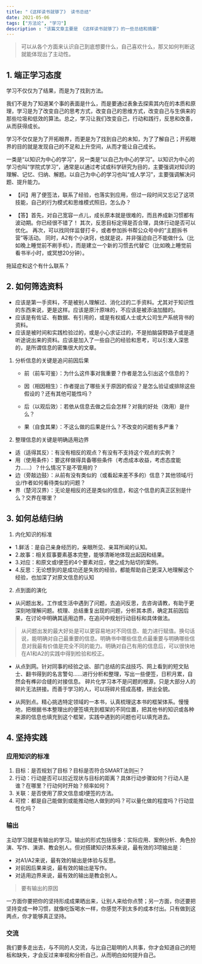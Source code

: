 ```yaml
---
title: "《这样读书就够了》 读书总结"
date: 2021-05-06
tags: ["方法论", "学习"]
description : "该篇文章主要是 《这样读书就够了》的一些总结和摘要"
---
```


> 可以从各个方面来认识自己到底想要什么，自己喜欢什么，那又如何判断这就能体现出了主动性。

## 1. 端正学习态度
学习不仅仅为了结果，而是为了找到方法。

我们不是为了知道某个事的表面是什么，而是要通过表象去探索其内在的本质和原理，学习是为了改变自己的思考方式，改变自己的思维方式，改变自己与生俱来的那些垃圾和低效的算法。总之，学习让我们改变自己，行动和践行，反思和改善，从而获得成长。

学习不仅仅是为了开拓眼界，而更是为了找到自己的未知，为了了解自己；开拓眼界的目的就是发现自己的不足和上升空间，从而才能让自己成长。



一类是“以知识为中心的学习”，另一类是“以自己为中心的学习”。以知识为中心的学习也叫“学院式学习”，通常是以通过考试或科学研究为目的，主要强调对知识的理解、记忆、归纳、解题。以自己为中心的学习也叫“成人学习”，主要强调解决问题、提升能力。



- 【问】用了便签法，联系了经验，也落实到应用，但过一段时间又忘记了这项技能，自己的行为模式和思维模式照旧，怎么办？

- 【答】首先，对自己宽容一点儿，成长原本就是很难的，而且养成新习惯都有波动期。你已经很不错了！
  其次，反思目标定得是否合理，具体行动是否可以优化。
  再次，可以找同伴监督打卡，或者参加拆书帮公众号中的“主题拆书营”等活动。
  同时，A2有个小诀窍，也就是说，并非强迫自己不能做什么（比如晚上睡觉前不刷手机），而是建立一个新的习惯去代替它（比如晚上睡觉前看书半小时，或冥想20分钟）。

  

拖延症和这个有什么联系？



## 2. 如何筛选资料

- 应该是第一手资料，不是被别人理解过、消化过的二手资料。尤其对于知识性的东西来说，更是这样。应该是原汁原味的，不应该是被添油加醋的。
- 应该是有佐证、有数据、有引用的，或是有权威人士或大公司生产系统背书的资料。
- 应该是被时间和实践检验过的，或是小心求证过的，不是拍脑袋野路子或是道听途说出来的资料。应该是加入了一些自己的经验和思考，可以引发人深思的，是所谓信息的密集很大的文章。

1. 分析信息的关键是追问前因后果

   - 前（前车可鉴）：为什么这件事对我重要？作者是怎么引出这个信息的？	

   - 因（相因相生）：作者提出了哪些关于原因的假设？是怎么验证或排除这些假设的？还有其他可能性吗？

   - 后（以观后效）：若依从信息去做之后会怎样？对我的好处（效用）是什么？

   - 果（自食其果）：不这么做的后果是什么？不改变的问题有多严重？

     

2. 整理信息的关键是明确适用边界
- 适（适得其反）：有没有相反的观点？有没有不支持这个观点的实例？
- 用（使用条件）：要这样做得具备哪些条件（考虑成本收益，考虑态度能力……）？什么情况下是不管用的？
- 边（旁敲边鼓）：从前有没有类似的（或看起来差不多的）信息？其他领域/行业/作者如何看待类似的问题？
- 界（楚河汉界）：无论是相反的还是类似的信息，和这个信息的真正区别是什么？交界在哪里？


## 3. 如何总结归纳

1. 内化知识的标准

- 1.鲜活：是自己亲身经历的，亲眼所见、亲耳所闻的认知。
- 2.故事：相关叙事要素基本完整，能够清晰地体现出起因和结果。
- 3.对应：和原文或I便签的4个要素对应，使之成为贴切的案例。
- 4.反思：无论想到的是成功还是失败的经验，都能帮助自己更深入地理解这个经验，也加深了对原文信息的认知



2. 点到面的演化

- 从问题出发。工作或生活中遇到了问题，去追问反思，去咨询请教，有助于更深刻地理解问题。梳理、总结重复出现的问题，分析其本质，确定其前因后果，在讨论中明确其适用边界，在追问中规划行动目标和具体做法。

> 从问题出发的最大好处是可以更容易地对不同信息、能力进行赋值。换句话说，能明确对自己最重要的信息。明确书中哪些信息点最重要与明确哪些信息对我最有价值是完全不同的能力。明确对自己有用的信息后，可以很快地在A1和A2的实践中得到检验和校正。

- 从点到网。针对同事的经验之谈、部门总结的实战技巧、网上看到的短文贴士、翻书得到的名言警句……进行分析和整理，写出一些便签，日积月累，自然会有榫卯合缝的对接信息。
  碎片化学习本不是问题的根源，只是大部分人的碎片无法拼接。而善于学习的人，可以将碎片搭成高楼，拼出全貌。

- 从网到点。精心挑选特定领域的一本书，认真梳理这本书的框架体系。慢慢地，把根据书本整理出的便签填充到框架的不同位置，把其他书的知识或各种来源的信息也填充到这个框架，实践中遇到的问题也可以填充进去。



## 4. 坚持实践 
### 应用知识的标准

1. 目标：是否规划了目标？目标是否符合SMART法则￼？
2. 行动：行动是否可以拉近现状与目标的距离？具体行动步骤如何？行动人是谁？在哪里？行动何时开始？频率如何？
3. 关联：是否使用了原文信息或I便签的方法。
4. 可控：都是自己能做到或能推动他人做到的吗？可以量化做的程度吗？行动显性化吗？



### 输出

主动学习就是有输出的学习。输出的形式包括很多：实际应用、案例分析、角色扮演、写作、演讲、教会别人。但对搭建知识体系来说，最有效的3项输出是：

- 对A1/A2来说，最有效的输出是体验与反思。
- 对前因后果来说，最有效的输出是写作。
- 对适用边界来说，最有效的输出是教会别人。

>要有输出的原因

一方面你要把你的坚持形成成果晒出来，让别人来给你点赞；另一方面，你还要把坚持变成一种习惯，就像吃饭喝水一样，你感觉不到太多的成本付出。只有做到这两点，你才能够真正坚持。



### 交流

我们要多走出去，与不同的人交流，与比自己聪明的人共事，你才会知道自己的短板和缺失，才会反过来审视和分析自己，从而明白如何提升自己。
